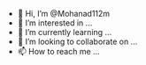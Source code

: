 - 👋 Hi, I’m @Mohanad112m
- 👀 I’m interested in ...
- 🌱 I’m currently learning ...
- 💞️ I’m looking to collaborate on ...
- 📫 How to reach me ...

<!---
Mohanad112m/Mohanad112m is a ✨ special ✨ repository because its `README.md` (this file) appears on your GitHub profile.
You can click the Preview link to take a look at your changes.
--->
